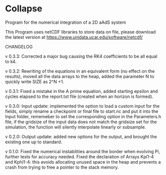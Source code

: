 # Collapse

Program for the numerical integration of a 2D aAdS system

This Program uses netCDF libraries to store data on file, please download the latest version at <https://www.unidata.ucar.edu/software/netcdf/>

CHANGELOG

v 0.3.3: Corrected a major bug causing the RK4 coefficients to be all equal to k4.

v 0.3.2: Rewriting of the equations in an equivalent form (no effect on the results), moved all the data arrays to the heap, added the parameter N to quickly write SIZE as 2^N +1.

v 0.3.1: Fixed a mistake in the A prime equation, added starting epsilon and cycles elapsed to the report.txt file (created when an horizon is formed).

v 0.3.0: Input update: implemented the option to load a custom input for the fields, simply rename a checkpoint or final file to start.nc and put it into the Input folder, rememeber to set the corresponding option in the Parameters.h file, if the gridsize of the input data does not match the gridsize set for the simulation, the function will silently interpolate linearly or subsample.

v 0.2.0: Output update: added new options for the output, and brought the existing one up to standard.

v 0.1.0: Fixed the numerical instabilities around the border when evolving Pi, further tests for accuracy needed. Fixed the declaration of Arrays Kpi1-4 and Kphi1-4: this avoids allocating unused space in the heap and prevents a crash from trying to free a pointer to the stack memory.
